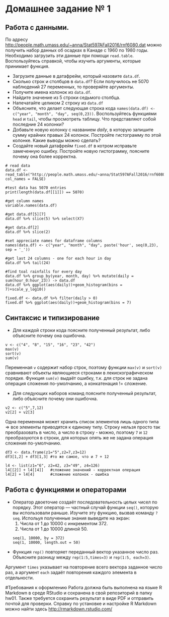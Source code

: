 # Домашнее задание № 1
## Работа с данными.
По адресу http://people.math.umass.edu/~anna/Stat597AFall2016/rnf6080.dat можно получить набор данных об осадках в Канаде с 1960 по 1980 годы. Необходимо загрузить эти данные при помощи ``read.table``. Воспользуйтесь справкой, чтобы изучить аргументы, которые принимает функция. 
- Загрузите данные в датафрейм, который назовите ``data.df``.
- Сколько строк и столбцов в ``data.df``? Если получилось не 5070 наблюдений 27 переменных, то проверяйте аргументы.
- Получите имена колонок из ``data.df``.
- Найдите значение из 5 строки седьмого столбца.
- Напечатайте целиком 2 строку из ``data.df``
- Объясните, что делает следующая строка кода ``names(data.df) <- c("year", "month", "day", seq(0,23))``. Воспользуйтесь функциями ``head`` и ``tail``, чтобы просмотреть таблицу. Что представляют собой последние 24 колонки?
- Добавьте новую колонку с названием *daily*, в которую запишите сумму крайних правых 24 колонок. Постройте гистограмму по этой колонке. Какие выводы можно сделать?
- Создайте новый датафрейм ``fixed.df`` в котром исправьте замеченную ошибку. Постройте новую гистограмму, поясните почему она более корректна.

```
# read data
data.df <- read_table("http://people.math.umass.edu/~anna/Stat597AFall2016/rnf6080.dat", col_names = FALSE)

#test data has 5070 entries
print(length(data.df[[1]]) == 5070)

#get column names
variable.names(data.df)

#get data.df[5][7]
data.df %>% slice(5) %>% select(X7)

#get data.df[2]
data.df %>% slice(2)

#set appreciate names for dataframe columns
names(data.df) <- c("year", "month", "day", paste('hour', seq(0,23), sep = '_'))

#get last 24 columns - one for each hour in day
data.df %>% tail(24)

#find toal rainfalls for every day
data.df %>% group_by(year, month, day) %>% mutate(daily = sum(hour_0:hour_23)) -> data.df
data.df %>% ggplot(aes(daily))+geom_histogram(bins = 7)+scale_y_log10()
```

```
fixed.df <- data.df %>% filter(daily > 0)
fixed.df %>% ggplot(aes(daily))+geom_histogram(bins = 7)
```

## Синтаксис и типизирование
* Для каждой строки кода поясните полученный результат, либо объясните почему она ошибочна.
```
v <- c("4", "8", "15", "16", "23", "42")
max(v)
sort(v)
sum(v)
```
Переменная ``v`` содержит набор строк, поэтому функции ``max(v)`` и ``sort(v)`` сравнивают объекты являющиеся строками в лекискографическом порядке. Функция ``sum(v)`` выдаёт ошибку, т.к. для строк не задана операция сложения по-умолчанию, а конкатенация != сложение.

* Для следующих наборов команд поясните полученный результат, либо объясните почему они ошибочна.
```
v2 <- c("5",7,12)
v2[2] + v2[3]
```
Одна переменная может хранить список элементов лишь одного типа => все элементы приводятся к единому типу. Строку нельзя просто так преобразовать в число, а число в строку - можно, поэтому ``7`` и ``12`` преобразуются в строки, для которых опять же не задана операция сложения по-умолчанию.

```
df3 <- data.frame(z1="5",z2=7,z3=12)
df3[1,2] + df3[1,3] #то же самое, что и 7 + 12

l4 <- list(z1="6", z2=42, z3="49", z4=126)
l4[[2]] + l4[[4]]   #сложение значений - корректная операция
l4[2] + l4[4]       #сложение колонок - ошибка
```

## Работа с функциями и операторами
* Оператор двоеточие создаёт последовательность целых чисел по порядку. Этот оператор — частный случай функции ``seq()``, которую вы использовали раньше. Изучите эту функцию, вызвав команду ``?seq``. Испольуя полученные знания выведите на экран:
    1. Числа от 1 до 10000 с инкрементом 372. 
    1. Числа от 1 до 10000 длиной 50.
    ```
    seq(1, 10000, by = 372)
    seq(1, 10000, length.out = 50)
    ```
* Функция ``rep()`` повторяет переданный вектор указанное число раз. Объясните разницу между ``rep(1:5,times=3)`` и ``rep(1:5, each=3)``.


Аргумент ``times`` указывает на повторение всего вектора заданное число раз, а аргумент ``each`` задаёт повторения каждого элемента в отдельности.



#Требования к оформлению
Работа должна быть выполнена на языке R Markdown в среде RStudio и сохранена в свой репозиторий в папку hw01.
Также требуется сохранить результат в виде PDF и отправить почтой для проверки.
Справку по установке и настройке R Markdown можно найти здесь http://rmarkdown.rstudio.com/
